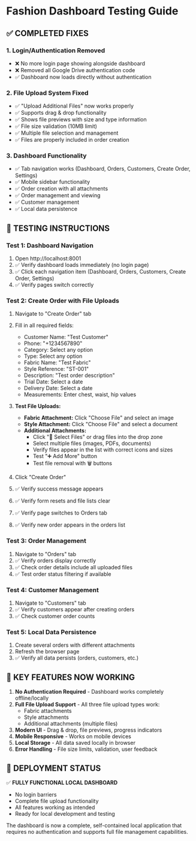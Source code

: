 # Fashion Dashboard Testing Guide

## ✅ COMPLETED FIXES

### 1. **Login/Authentication Removed**
- ❌ No more login page showing alongside dashboard
- ❌ Removed all Google Drive authentication code
- ✅ Dashboard now loads directly without authentication

### 2. **File Upload System Fixed**
- ✅ "Upload Additional Files" now works properly
- ✅ Supports drag & drop functionality
- ✅ Shows file previews with size and type information
- ✅ File size validation (10MB limit)
- ✅ Multiple file selection and management
- ✅ Files are properly included in order creation

### 3. **Dashboard Functionality**
- ✅ Tab navigation works (Dashboard, Orders, Customers, Create Order, Settings)
- ✅ Mobile sidebar functionality
- ✅ Order creation with all attachments
- ✅ Order management and viewing
- ✅ Customer management
- ✅ Local data persistence

## 🧪 TESTING INSTRUCTIONS

### Test 1: Dashboard Navigation
1. Open http://localhost:8001
2. ✅ Verify dashboard loads immediately (no login page)
3. ✅ Click each navigation item (Dashboard, Orders, Customers, Create Order, Settings)
4. ✅ Verify pages switch correctly

### Test 2: Create Order with File Uploads
1. Navigate to "Create Order" tab
2. Fill in all required fields:
   - Customer Name: "Test Customer"
   - Phone: "+1234567890"
   - Category: Select any option
   - Type: Select any option
   - Fabric Name: "Test Fabric"
   - Style Reference: "ST-001"
   - Description: "Test order description"
   - Trial Date: Select a date
   - Delivery Date: Select a date
   - Measurements: Enter chest, waist, hip values

3. **Test File Uploads:**
   - **Fabric Attachment:** Click "Choose File" and select an image
   - **Style Attachment:** Click "Choose File" and select a document
   - **Additional Attachments:** 
     - Click "📎 Select Files" or drag files into the drop zone
     - Select multiple files (images, PDFs, documents)
     - Verify files appear in the list with correct icons and sizes
     - Test "➕ Add More" button
     - Test file removal with 🗑️ buttons

4. Click "Create Order"
5. ✅ Verify success message appears
6. ✅ Verify form resets and file lists clear
7. ✅ Verify page switches to Orders tab
8. ✅ Verify new order appears in the orders list

### Test 3: Order Management
1. Navigate to "Orders" tab
2. ✅ Verify orders display correctly
3. ✅ Check order details include all uploaded files
4. ✅ Test order status filtering if available

### Test 4: Customer Management
1. Navigate to "Customers" tab
2. ✅ Verify customers appear after creating orders
3. ✅ Check customer order counts

### Test 5: Local Data Persistence
1. Create several orders with different attachments
2. Refresh the browser page
3. ✅ Verify all data persists (orders, customers, etc.)

## 🎯 KEY FEATURES NOW WORKING

1. **No Authentication Required** - Dashboard works completely offline/locally
2. **Full File Upload Support** - All three file upload types work:
   - Fabric attachments
   - Style attachments  
   - Additional attachments (multiple files)
3. **Modern UI** - Drag & drop, file previews, progress indicators
4. **Mobile Responsive** - Works on mobile devices
5. **Local Storage** - All data saved locally in browser
6. **Error Handling** - File size limits, validation, user feedback

## 🚀 DEPLOYMENT STATUS

✅ **FULLY FUNCTIONAL LOCAL DASHBOARD**
- No login barriers
- Complete file upload functionality
- All features working as intended
- Ready for local development and testing

The dashboard is now a complete, self-contained local application that requires no authentication and supports full file management capabilities.
